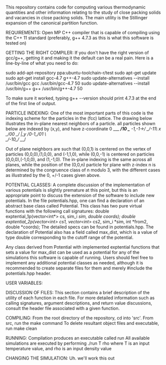 This repository contains code for computing various thermodynamic
quantities and other information relating to the study of close packing solids
and vacancies in close packing solids.  The main utility is the Stillinger
expansion of the canonical partition function.

REQUIREMENTS:
  Open MP
  C++ compiler that is capable of compiling using the C++ 11 standard
    (preferably, g++ 4.7.3 as this is what this software is tested on)

GETTING THE RIGHT COMPILER:
  If you don't have the right version of gcc/g++, getting it and making it the
    default can be a real pain.  Here is a line-by-line of what you need to do:

  sudo add-apt-repository ppa:ubuntu-toolchain-r/test
  sudo apt-get update
  sudo apt-get install gcc-4.7 g++-4.7
  sudo update-alternatives --install /usr/bin/gcc gcc /usr/bin/gcc-4.7 50
  sudo update-alternatives --install /usr/bin/g++ g++ /usr/bin/g++-4.7 50

  To make sure it worked, typing g++ --version should print 4.7.3 at the end
    of the first line of output.

PARTICLE INDEXING:
  One of the most important parts of this code is the indexing scheme for the
    particles in the (fcc) lattice.  The drawing below illustrates the
    in-plane nearest neighbors of a particle.  all particles shown below are
    indexed by (x,y), and have z-coordinate 0
                        ___
                    ___/10 \___
            -1,-1->/   \___/-11\   x
                   \___/00 \___/   |_y
                   /0-1\___/01 \    
                   \___/-10\___/
                       \___/
    
  Out of plane neighbors are such that (0,0,1) is centered on the vertex
    of particles (0,0,0),(1,0,0), and (-1,1,0), while (0,0,-1) is centered
    on particles (0,0,0),(-1,0,0), and (1,-1,0).  The in-plane indexing
    is the same across all planes, while the position of the (0,0,n) particle
    for plane with z-index n is determined by the congruence class of n
    modulo 3, with the different cases as illustrated by the 0, +/-1 cases
    given above.

POTENTIAL CLASSES:
  A complete discussion of the implementation of various potentials is
    slightly premature at this point, but this is an appropriate point to
    discuss the extension of the software to include new potentials.
    In the file potentials.hpp, one can find a declaration of an abstract
    base class called Potential.  This class has two pure virtual functions
    with the following call signatures:
      double exptential_1p(vector<int*> cs, sim_i *sim, double *coords);
      double exptential_2p(vector<int*> cs1, vector<int*> cs2,
                           sim_i *sim, int *from2, double *coords);
    The detailed specs can be found in potentials.hpp.  The declaration of
    Potential also has a field called max_dist, which is a value of type
    double corresponding to the cutoff range of the potential.
    
  Any class derived from Potential with implemented exptential functions
    that sets a value for max_dist can be used as a potential for any of the
    simulations this software is capable of running.  Users should feel free
    to implement any additional potential classes as needed, although it is
    recommended to create separate files for them and merely #include the
    potentials.hpp header.

USER VARIABLES:
            
DISCUSSION OF FILES:
  This section contains a brief description of the utility of each function
    in each file.  For more detailed information such as calling signatures,
    argument descriptions, and return value discussions, consult the header
    file associated with a given function.

COMPILING:
  From the root directory of the repository, cd into 'src'.
  From src, run the make command
  To delete resultant object files and executable, run make clean

RUNNING:
  Compilation produces an executable called run
  All available simulations are executed by performing ./run T rho
  where T is an input temperature value, and rho is an input density value

CHANGING THE SIMULATION:
  Uh. we'll work this out
